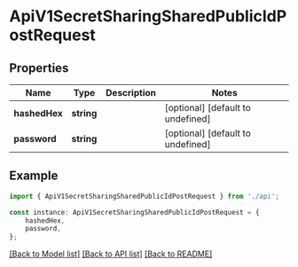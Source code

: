 # ApiV1SecretSharingSharedPublicIdPostRequest


## Properties

Name | Type | Description | Notes
------------ | ------------- | ------------- | -------------
**hashedHex** | **string** |  | [optional] [default to undefined]
**password** | **string** |  | [optional] [default to undefined]

## Example

```typescript
import { ApiV1SecretSharingSharedPublicIdPostRequest } from './api';

const instance: ApiV1SecretSharingSharedPublicIdPostRequest = {
    hashedHex,
    password,
};
```

[[Back to Model list]](../README.md#documentation-for-models) [[Back to API list]](../README.md#documentation-for-api-endpoints) [[Back to README]](../README.md)
